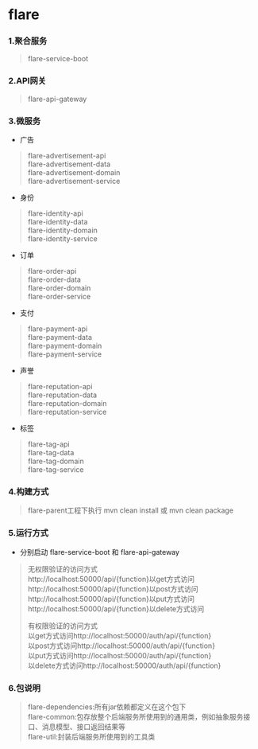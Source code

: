 # flare
### 1.聚合服务
> flare-service-boot

### 2.API网关
> flare-api-gateway

### 3.微服务
- 广告
> flare-advertisement-api<br>
> flare-advertisement-data<br>
> flare-advertisement-domain<br>
> flare-advertisement-service<br>

- 身份
> flare-identity-api<br>
> flare-identity-data<br>
> flare-identity-domain<br>
> flare-identity-service<br>

- 订单
> flare-order-api<br>
> flare-order-data<br>
> flare-order-domain<br>
> flare-order-service<br>

- 支付
> flare-payment-api<br>
> flare-payment-data<br>
> flare-payment-domain<br>
> flare-payment-service<br>

- 声誉
> flare-reputation-api<br>
> flare-reputation-data<br>
> flare-reputation-domain<br>
> flare-reputation-service<br>

- 标签
> flare-tag-api<br>
> flare-tag-data<br>
> flare-tag-domain<br>
> flare-tag-service<br>

### 4.构建方式
> flare-parent工程下执行 mvn clean install 或 mvn clean package

### 5.运行方式
- 分别启动 flare-service-boot 和 flare-api-gateway
> 无权限验证的访问方式<br>
> http://localhost:50000/api/{function}以get方式访问<br>
> http://localhost:50000/api/{function}以post方式访问<br>
> http://localhost:50000/api/{function}以put方式访问<br>
> http://localhost:50000/api/{function}以delete方式访问<br>
> 
> 有权限验证的访问方式<br>
> 以get方式访问http://localhost:50000/auth/api/{function}<br>
> 以post方式访问http://localhost:50000/auth/api/{function}<br>
> 以put方式访问http://localhost:50000/auth/api/{function}<br>
> 以delete方式访问http://localhost:50000/auth/api/{function}<br>

### 6.包说明
> flare-dependencies:所有jar依赖都定义在这个包下<br>
> flare-common:包存放整个后端服务所使用到的通用类，例如抽象服务接口、消息模型、接口返回结果等<br>
> flare-util:封装后端服务所使用到的工具类<br>
